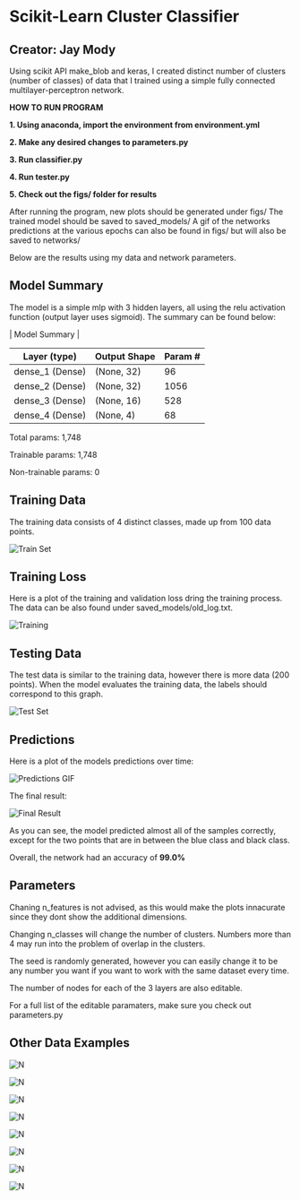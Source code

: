 # Scikit-Learn Cluster Classifier
## Creator: Jay Mody

Using scikit API make_blob and keras, I created distinct number of clusters (number of classes) of data that I trained using a simple fully connected multilayer-perceptron network. 

**HOW TO RUN PROGRAM**

**1. Using anaconda, import the environment from environment.yml**

**2. Make any desired changes to parameters.py**

**3. Run classifier.py**

**4. Run tester.py**

**5. Check out the figs/ folder for results**

After running the program, new plots should be generated under figs/
The trained model should be saved to saved_models/
A gif of the networks predictions at the various epochs can also be found in figs/ but will also be saved to networks/

Below are the results using my data and network parameters.



## Model Summary
The model is a simple mlp with 3 hidden layers, all using the relu activation function (output layer uses sigmoid). The summary can be found below:

| Model Summary |

Layer (type) | Output Shape | Param #
--- | --- | ---
dense_1 (Dense) | (None, 32) | 96
dense_2 (Dense) | (None, 32) | 1056
dense_3 (Dense) | (None, 16) | 528
dense_4 (Dense) | (None, 4) | 68

Total params: 1,748

Trainable params: 1,748

Non-trainable params: 0



## Training Data
The training data consists of 4 distinct classes, made up from 100 data points.

![Train Set](/figs/train_set.png)



## Training Loss
Here is a plot of the training and validation loss dring the training process. The data can be also found under saved_models/old_log.txt.

![Training](/figs/train_loss.png)



## Testing Data
The test data is similar to the training data, however there is more data (200 points). When the model evaluates the training data, the labels should correspond to this graph.

![Test Set](/figs/test_set.png)


## Predictions
Here is a plot of the models predictions over time:

![Predictions GIF](/figs/neural_network_current.gif)

The final result:

![Final Result](/figs/result.png)



As you can see, the model predicted almost all of the samples correctly, except for the two points that are in between the blue class and black class.

Overall, the network had an accuracy of **99.0%**



## Parameters
Chaning n_features is not advised, as this would make the plots innacurate since they dont show the additional dimensions.

Changing n_classes will change the number of clusters. Numbers more than 4 may run into the problem of overlap in the clusters.

The seed is randomly generated, however you can easily change it to be any number you want if you want to work with the same dataset every time.

The number of nodes for each of the 3 layers are also editable.

For a full list of the editable paramaters, make sure you check out parameters.py


## Other Data Examples

![N](/networks/neural_network1542482492.070956.gif)


![N](/networks/neural_network1542424062.898062.gif)


![N](/networks/neural_network1542479334.236445.gif)


![N](/networks/neural_network1542480257.222606.gif)


![N](/networks/neural_network1542426226.878786.gif)


![N](/networks/neural_network1542426470.394302.gif)


![N](/networks/neural_network1542482833.081877.gif)


![N](/networks/neural_network1542426899.121683.gif)
